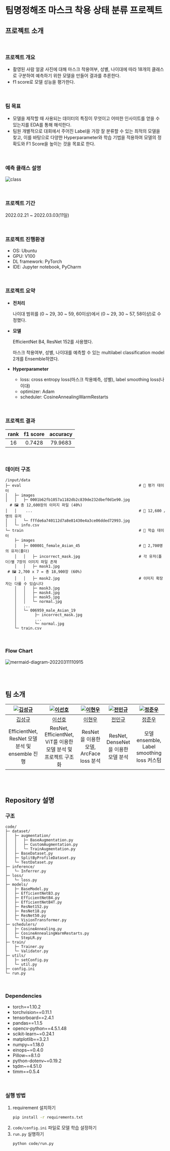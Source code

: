 # **팀명정해조** 마스크 착용 상태 분류 프로젝트

## 프로젝트 소개

<br/>

### 프로젝트 개요
- 촬영된 사람 얼굴 사진에 대해 마스크 착용여부, 성별, 나이대에 따라 18개의 클래스로 구분하여 예측하기 위한 모델을 만들어 결과를 추론한다.
- f1 score로 모델 성능을 평가한다.

<br/>

### 팀 목표

- 모델을 제작할 때 사용되는 데이터의 특징이 무엇이고 어떠한 인사이트를 얻을 수 있는지를 EDA를 통해 해석한다. 
- 팀원 개별적으로 대회에서 주어진 Label을 가장 잘 분류할 수 있는 최적의 모델을 찾고, 이를 바탕으로 다양한 Hyperparameter와 학습 기법을 적용하여 모델의 정확도와 F1 Score을 높이는 것을 목표로 한다.

<br/>

### 예측 클래스 설명
![class](https://cdn.jsdelivr.net/gh/Glanceyes/ImageRepository/2023/03/01/20230301_1677657319.svg)

<br/>

### 프로젝트 기간

2022.02.21 ~ 2022.03.03(11일)

<br/>

### 프로젝트 진행환경

- OS: Ubuntu
- GPU: V100
- DL framework: PyTorch
- IDE: Jupyter notebook, PyCharm

<br/>

### 프로젝트 요약

- **전처리**

    나이대 범위를 (0 ~ 29, 30 ~ 59, 60이상)에서 (0 ~ 29, 30 ~ 57, 58이상)로 수정했다.
    
- **모델**

    EfficientNet B4, ResNet 152를 사용했다.

    마스크 착용여부, 성별, 나이대를 예측할 수 있는 multilabel classification model 2개를 Ensemble하였다.
    
- **Hyperparameter**
  
    - loss: cross entropy loss(마스크 착용예측, 성별), label smoothing loss(나이대)
    - optimizer: Adam
    - scheduler: CosineAnnealingWarmRestarts

<br/>

### 프로젝트 결과

| rank | f1 score | accuracy |
|:----:|:--------:|:--------:|
|  16  |  0.7428  |  79.9683 | 

<br/>

### 데이터 구조

```
/input/data
├─ eval                                                    # 📁 평가 데이터
│   ├─ images
│   │   ├─ 0001b62fb1057a1182db2c839de232dbef0d1e90.jpg    # 🖼️ 총 12,600장의 이미지 파일 (40%)
│   │    ...                                               # 👥 12,600 / 7 = 1,800명의 유저
│   │   └─ fffde6a740112d7a8e81430e4a3ce06dded72993.jpg
│   └─ info.csv
└─ train                                                   # 📁 학습 데이터
    ├─ images
    │   ├─ 000001_female_Asian_45                          # 👥 2,700명의 유저(폴더)
    │   │   ├─ incorrect_mask.jpg                          # 각 유저(폴더)별 7장의 이미지 파일 존재
    │   │   ├─ mask1.jpg                                   # 🖼️ 2,700 x 7 = 총 18,900장 (60%)
    │   │   ├─ mask2.jpg                                   # 이미지 확장자는 다를 수 있습니다
    │   │   ├─ mask3.jpg
    │   │   ├─ mask4.jpg
    │   │   ├─ mask5.jpg
    │   │   └─ normal.jpg
    │   ...
    │   └─ 006959_male_Asian_19
    │        ├─ incorrect_mask.jpg
    │        ...
    │        └─ normal.jpg
    └─ train.csv
```

<br/>

### Flow Chart

![mermaid-diagram-20220311110915](https://cdn.jsdelivr.net/gh/Glanceyes/ImageRepository/2022/03/11/1646964624584.png)

<br/>

<br/>

## 팀 소개

| [ ![김성규](https://avatars.githubusercontent.com/u/69254522?v=4) ](https://github.com/hikible) | [ ![이선호](https://avatars.githubusercontent.com/u/65075134?v=4) ](https://github.com/Glanceyes) | [ ![이현우](https://avatars.githubusercontent.com/u/52898220?v=4) ](https://github.com/harrier999) | [ ![전민규](https://avatars.githubusercontent.com/u/85151359?v=4) ](https://github.com/alsrb0607) | [ ![정준우](https://avatars.githubusercontent.com/u/39089969?v=4) ](https://github.com/ler0n) |
|:-----------------------------------------------------------------------------------------------:|:-------------------------------------------------------------------------------------------------:|:--------------------------------------------------------------------------------------------------:|:-------------------------------------------------------------------------------------------------:|:---------------------------------------------------------------------------------------------:|
|                              [ 김성규 ](https://github.com/hikible)                             |                              [ 이선호 ](https://github.com/Glanceyes)                             |                              [ 이현우 ](https://github.com/harrier999)                             |                              [ 전민규 ](https://github.com/alsrb0607)                             |                              [ 정준우 ](https://github.com/ler0n)                             |
|                              EfficientNet, ResNet 모델 분석 및 ensemble 진행                             |                     ResNet, EfficientNet, ViT를 이용한 모델 분석 및 프로젝트 구조화                    |                               ResNet을 이용한 모델, ArcFace loss 분석                              |                                ResNet, DenseNet을 이용한 모델 분석                                |                    모델 ensemble, Label smoothing loss 커스텀                    |

<br/>

<br/>

## Repository 설명

### 구조
```
code/
├─ dataset/             
│   ├─ augmentation/
│   │   ├─ BaseAugmentation.py
│   │   ├─ CustomAugmentation.py
│   │   └─ TrainAugmentation.py
│   ├─ BaseDataset.py
│   ├─ SplitByProfileDataset.py
│   └─ TestDataset.py
├─ inference/        
│   └─ Inferrer.py
├─ loss/    
│   └─ loss.py
├─ models/    
│   ├─ BaseModel.py
│   ├─ EfficientNetB3.py
│   ├─ EfficientNetB4.py
│   ├─ EfficientNetB4T.py
│   ├─ ResNet152.py
│   ├─ ResNet18.py
│   ├─ ResNet50.py
│   └─ VisionTransformer.py
├─ schedulers/     
│   ├─ CosineAnnealing.py        
│   ├─ CosineAnnealingWarmRestarts.py        
│   └─ StepLR.py        
├─ train/    
│   ├─ Trainer.py  
│   └─ Validator.py   
├─ utils/   
│   ├─ setConfig.py  
│   └─ util.py   
├─ config.ini     
└─ run.py
```

<br/>

### Dependencies

- torch==1.10.2 
- torchvision==0.11.1 
- tensorboard==2.4.1 
- pandas==1.1.5 
- opencv-python==4.5.1.48 
- scikit-learn~=0.24.1 
- matplotlib==3.2.1 
- numpy~=1.18.0 
- einops~=0.4.0 
- Pillow~=8.1.0 
- python-dotenv~=0.19.2 
- tqdm~=4.51.0 
- timm==0.5.4 

<br/>

### 실행 방법

1. requirement 설치하기
    ```bash
    pip install -r requirements.txt
    ```
2. `code/config.ini` 파일로 모델 학습 설정하기
3. `run.py` 실행하기
    ```bash
    python code/run.py
    ```
